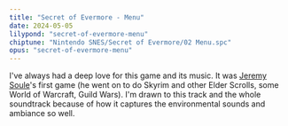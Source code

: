 ```yaml
---
title: "Secret of Evermore - Menu"
date: 2024-05-05
lilypond: "secret-of-evermore-menu"
chiptune: "Nintendo SNES/Secret of Evermore/02 Menu.spc"
opus: "secret-of-evermore-menu"
---
```


I've always had a deep love for this game and its music. It was [Jeremy Soule](https://en.wikipedia.org/wiki/Jeremy_Soule)'s first game (he went on to do Skyrim and other Elder Scrolls, some World of Warcraft, Guild Wars). I'm drawn to this track and the whole soundtrack because of how it captures the environmental sounds and ambiance so well.
